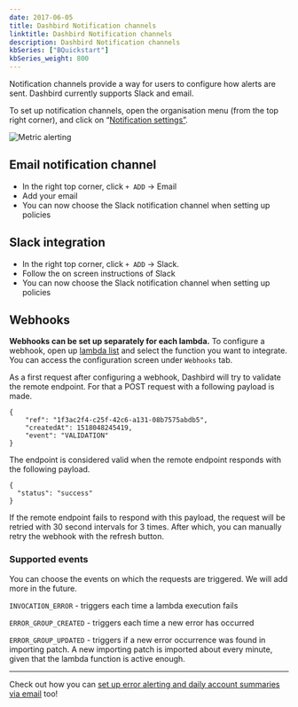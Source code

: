 ```yaml
---
date: 2017-06-05
title: Dashbird Notification channels
linktitle: Dashbird Notification channels
description: Dashbird Notification channels
kbSeries: ["BQuickstart"]
kbSeries_weight: 800
---
```


<p>Notification channels provide a way for users to configure how alerts are sent. Dashbird currently supports Slack and email.</p>

<p>To set up notification channels, open the organisation menu (from the top right corner), and click on “<a href="https://app.dashbird.io/client/notifications" target="_blank">Notification settings”</a>.</p>

<p><img src="/images/docs/notification-channels.png" alt="Metric alerting"></p>

<h2 id="email-notification-channel">Email notification channel</h2>

<ul>
<li>In the right top corner, click  <code>+ ADD</code> -&gt; Email</li>
<li>Add your email</li>
<li>You can now choose the Slack notification channel when setting up policies</li>
</ul>

<h2 id="slack-integration">Slack integration</h2>

<ul>
<li>In the right top corner, click  <code>+ ADD</code> -&gt; Slack.</li>
<li>Follow the on screen instructions of Slack</li>
<li>You can now choose the Slack notification channel when setting up policies</li>
</ul>

<h2 id="webhooks">Webhooks</h2>

<p><strong>Webhooks can be set up separately for each lambda.</strong> To configure a webhook, open up <a href="https://app.dashbird.io/lambdas" target="_blank">lambda list</a> and select the function you want to integrate. You can access the configuration screen under <code>Webhooks</code> tab.</p>

<p>As a first request after configuring a webhook, Dashbird will try to validate the remote endpoint. For that a POST request with a following payload is made.</p>

<pre><code>{
    "ref": "1f3ac2f4-c25f-42c6-a131-08b7575abdb5",
    "createdAt": 1518048245419,
    "event": "VALIDATION"
}
</code></pre>

<p>The endpoint is considered valid when the remote endpoint responds with the following payload.</p>

<pre><code>{
  "status": "success"
}
</code></pre>

<p>If the remote endpoint fails to respond with this payload, the request will be retried with 30 second intervals for 3 times. After which, you can manually retry the webhook with the refresh button.</p>

<h3 id="supported-events">Supported events</h3>

<p>You can choose the events on which the requests are triggered. We will add more in the future.</p>

<p><code>INVOCATION_ERROR</code> - triggers each time a lambda execution fails</p>

<p><code>ERROR_GROUP_CREATED</code> - triggers each time a new error has occurred</p>

<p><code>ERROR_GROUP_UPDATED</code> - triggers if a new error occurrence was found in importing patch. A new importing patch is imported about every minute, given that the lambda function is active enough.</p>

<hr>

<p>Check out how you can <a href="https://dashbird.io/https://dashbird.io/docs/application-guide/errors-and-policies/">set up error alerting and daily account summaries via email</a> too!</p>
